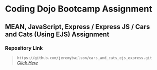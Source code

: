 # Coding Dojo Bootcamp Assignment
## MEAN, JavaScript, Express / Express JS / Cars and Cats (Using EJS) Assignment

### Repository Link

> ``` https://github.com/jeremybwilson/cars_and_cats_ejs_express.git ```<br>
> _[Click Here](https://github.com/jeremybwilson/cars_and_cats_ejs_express.git)_

